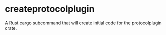 # createprotocolplugin
A Rust cargo subcommand that will create initial code for the protocolplugin crate.
